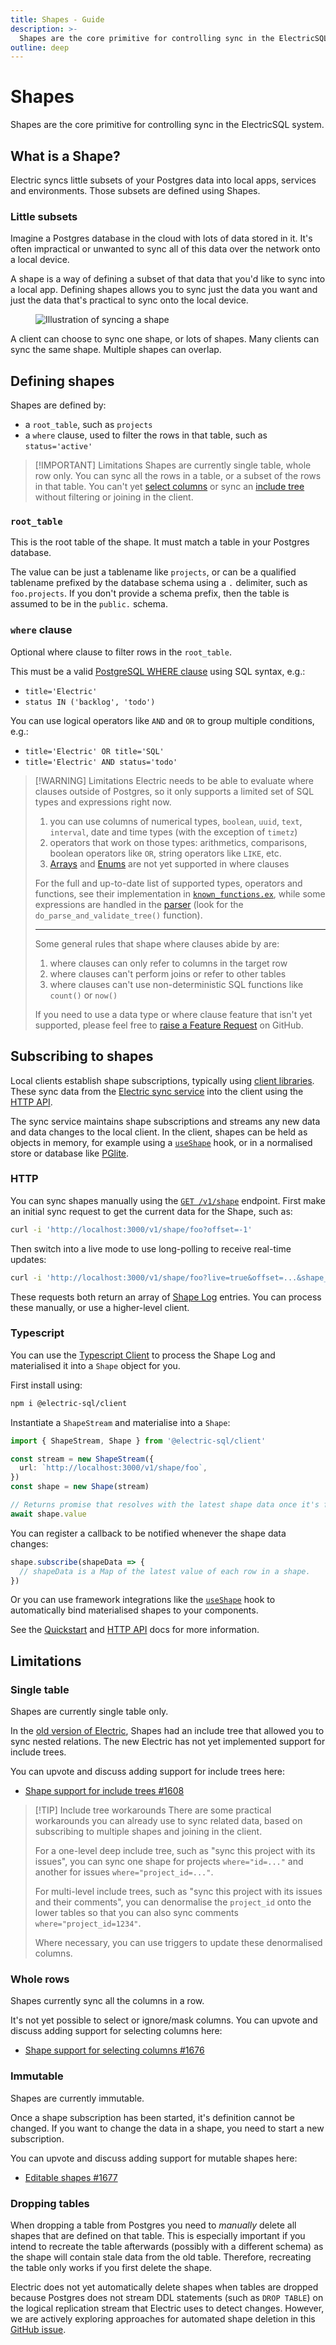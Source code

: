 ```yaml
---
title: Shapes - Guide
description: >-
  Shapes are the core primitive for controlling sync in the ElectricSQL system.
outline: deep
---
```


<script setup>
import SyncShapeJPG from '/static/img/docs/guides/shapes/sync-shape.jpg?url'
import SyncShapePNG from '/static/img/docs/guides/shapes/sync-shape.png?url'
</script>

# Shapes

Shapes are the core primitive for controlling sync in the ElectricSQL system.

## What is a Shape?

Electric syncs little subsets of your Postgres data into local apps, services and environments. Those subsets are defined using Shapes.

### Little subsets

Imagine a Postgres database in the cloud with lots of data stored in it. It's often impractical or unwanted to sync all of this data over the network onto a local device.

A shape is a way of defining a subset of that data that you'd like to sync into a local app. Defining shapes allows you to sync just the data you want and just the data that's practical to sync onto the local device.

<figure>
  <a :href="SyncShapeJPG">
    <img :src="SyncShapePNG"
        alt="Illustration of syncing a shape"
    />
  </a>
</figure>

A client can choose to sync one shape, or lots of shapes. Many clients can sync the same shape. Multiple shapes can overlap.

## Defining shapes

Shapes are defined by:

- a `root_table`, such as `projects`
- a `where` clause, used to filter the rows in that table, such as `status='active'`

> [!IMPORTANT] Limitations
> Shapes are currently single table, whole row only. You can sync all the rows in a table, or a subset of the rows in that table. You can't yet [select columns](#whole-rows) or sync an [include tree](#single-table) without filtering or joining in the client.

### `root_table`

This is the root table of the shape. It must match a table in your Postgres database.

The value can be just a tablename like `projects`, or can be a qualified tablename prefixed by the database schema using a `.` delimiter, such as `foo.projects`. If you don't provide a schema prefix, then the table is assumed to be in the `public.` schema.

### `where` clause

Optional where clause to filter rows in the `root_table`.

This must be a valid [PostgreSQL WHERE clause](https://www.postgresql.org/docs/current/queries-table-expressions.html#QUERIES-WHERE) using SQL syntax, e.g.:

- `title='Electric'`
- `status IN ('backlog', 'todo')`

You can use logical operators like `AND` and `OR` to group multiple conditions, e.g.:

- `title='Electric' OR title='SQL'`
- `title='Electric' AND status='todo'`

> [!WARNING] Limitations
> Electric needs to be able to evaluate where clauses outside of Postgres, so it only supports a limited set of SQL types and expressions right now.
> 1. you can use columns of numerical types, `boolean`, `uuid`, `text`, `interval`, date and time types (with the exception of `timetz`)
> 1. operators that work on those types: arithmetics, comparisons, boolean operators like `OR`, string operators like `LIKE`, etc.
> 1. [Arrays](https://github.com/electric-sql/electric/issues/1767) and [Enums](https://github.com/electric-sql/electric/issues/1709) are not yet supported in where clauses
>
> For the full and up-to-date list of supported types, operators and functions, see their implementation in [`known_functions.ex`](https://github.com/electric-sql/electric/blob/main/packages/sync-service/lib/electric/replication/eval/env/known_functions.ex), while some expressions are handled in the [parser](https://github.com/electric-sql/electric/blob/main/packages/sync-service/lib/electric/replication/eval/parser.ex) (look for the `do_parse_and_validate_tree()` function).
>
> ---
>
> Some general rules that shape where clauses abide by are:
> 1. where clauses can only refer to columns in the target row
> 1. where clauses can't perform joins or refer to other tables
> 1. where clauses can't use non-deterministic SQL functions like `count()` or `now()`
>
> If you need to use a data type or where clause feature that isn't yet supported, please feel free to [raise a Feature Request](https://github.com/electric-sql/electric/discussions/categories/feature-requests) on GitHub.

## Subscribing to shapes

Local clients establish shape subscriptions, typically using [client libraries](/docs/api/clients/typescript). These sync data from the [Electric sync service](/product/sync) into the client using the [HTTP API](/docs/api/http).

The sync service maintains shape subscriptions and streams any new data and data changes to the local
client. In the client, shapes can be held as objects in memory, for example using a [`useShape`](/docs/api/integrations/react) hook, or in a normalised store or database like [PGlite](/product/pglite).

### HTTP

You can sync shapes manually using the
<a href="/openapi.html#/paths/~1v1~1shape~1%7Broot_table%7D/get"
    target="_blank">
  <code>GET /v1/shape</code></a> endpoint. First make an initial sync request to get the current data for the Shape, such as:

```sh
curl -i 'http://localhost:3000/v1/shape/foo?offset=-1'
```

Then switch into a live mode to use long-polling to receive real-time updates:

```sh
curl -i 'http://localhost:3000/v1/shape/foo?live=true&offset=...&shape_id=...'
```

These requests both return an array of [Shape Log](/docs/api/http#shape-log) entries. You can process these manually, or use a higher-level client.

### Typescript

You can use the [Typescript Client](/docs/api/clients/typescript) to process the Shape Log and materialised it into a `Shape` object for you.

First install using:

```sh
npm i @electric-sql/client
```

Instantiate a `ShapeStream` and materialise into a `Shape`:

```ts
import { ShapeStream, Shape } from '@electric-sql/client'

const stream = new ShapeStream({
  url: `http://localhost:3000/v1/shape/foo`,
})
const shape = new Shape(stream)

// Returns promise that resolves with the latest shape data once it's fully loaded
await shape.value
```

You can register a callback to be notified whenever the shape data changes:

```ts
shape.subscribe(shapeData => {
  // shapeData is a Map of the latest value of each row in a shape.
})
```

Or you can use framework integrations like the [`useShape`](/docs/api/integrations/react) hook to automatically bind materialised shapes to your components.

See the [Quickstart](/docs/quickstart) and [HTTP API](/docs/api/http) docs for more information.

## Limitations

### Single table

Shapes are currently single table only.

In the [old version of Electric](https://legacy.electric-sql.com/docs/usage/data-access/shapes), Shapes had an include tree that allowed you to sync nested relations. The new Electric has not yet implemented support for include trees.

You can upvote and discuss adding support for include trees here:

- [Shape support for include trees #1608](https://github.com/electric-sql/electric/discussions/1608)

> [!TIP] Include tree workarounds
> There are some practical workarounds you can already use to sync related data, based on subscribing to multiple shapes and joining in the client.
>
> For a one-level deep include tree, such as "sync this project with its issues", you can sync one shape for projects `where="id=..."` and another for issues `where="project_id=..."`.
>
> For multi-level include trees, such as "sync this project with its issues and their comments", you can denormalise the `project_id` onto the lower tables so that you can also sync comments `where="project_id=1234"`.
>
> Where necessary, you can use triggers to update these denormalised columns.

### Whole rows

Shapes currently sync all the columns in a row.

It's not yet possible to select or ignore/mask columns. You can upvote and discuss adding support for selecting columns here:

- [Shape support for selecting columns #1676](https://github.com/electric-sql/electric/discussions/1676)

### Immutable

Shapes are currently immutable.

Once a shape subscription has been started, it's definition cannot be changed. If you want to change the data in a shape, you need to start a new subscription.

You can upvote and discuss adding support for mutable shapes here:

- [Editable shapes #1677](https://github.com/electric-sql/electric/discussions/1677)

<!--
## Performance

... add links to benchmarks here ...

-->

### Dropping tables

When dropping a table from Postgres you need to *manually* delete all shapes that are defined on that table.
This is especially important if you intend to recreate the table afterwards (possibly with a different schema) as the shape will contain stale data from the old table.
Therefore, recreating the table only works if you first delete the shape.

Electric does not yet automatically delete shapes when tables are dropped because Postgres does not stream DDL statements (such as `DROP TABLE`) on the logical replication stream that Electric uses to detect changes. However, we are actively exploring approaches for automated shape deletion in this [GitHub issue](https://github.com/electric-sql/electric/issues/1733).
